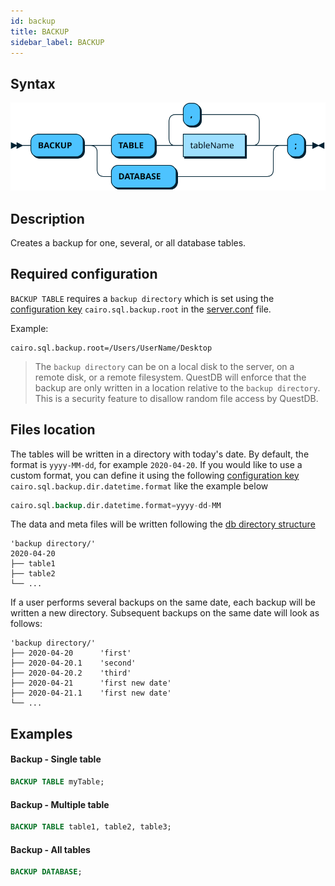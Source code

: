 ```yaml
---
id: backup
title: BACKUP
sidebar_label: BACKUP
---
```


## Syntax
![backup syntax](assets/backup.svg)

## Description
Creates a backup for one, several, or all database tables. 

## Required configuration
`BACKUP TABLE` requires a `backup directory` which is set using the [configuration key](serverConf.md) `cairo.sql.backup.root` in the [server.conf](rootDirectoryStructure.md#serverconf) file.

Example:
```shell script
cairo.sql.backup.root=/Users/UserName/Desktop
```

> The `backup directory` can be on a local disk to the server, on a remote disk, or a remote filesystem. QuestDB will 
>enforce that the backup are only written in a location relative to the `backup directory`. This is a security feature to disallow 
>random file access by QuestDB.

## Files location
The tables will be written in a directory with today's date. By default, the format is `yyyy-MM-dd`, for example `2020-04-20`. 
If you would like to use a custom format, you can define it using the following [configuration key](serverConf.md) `cairo.sql.backup.dir.datetime.format` like the example below
```sql
cairo.sql.backup.dir.datetime.format=yyyy-dd-MM
```
The data and meta files will be written following the 
[db directory structure](rootDirectoryStructure.md#db)
```filestructure
'backup directory/'
2020-04-20
├── table1 
├── table2  
└── ... 
```

If a user performs several backups on the same date, each backup will be written a new directory. Subsequent backups on the same date 
will look as follows:
```filestructure
'backup directory/'
├── 2020-04-20      'first'
├── 2020-04-20.1    'second'
├── 2020-04-20.2    'third'
├── 2020-04-21      'first new date'
├── 2020-04-21.1    'first new date'
└── ... 
```

## Examples

#### Backup - Single table
```sql
BACKUP TABLE myTable;
```

#### Backup - Multiple table
```sql
BACKUP TABLE table1, table2, table3;
```

#### Backup - All tables
```sql
BACKUP DATABASE;
```